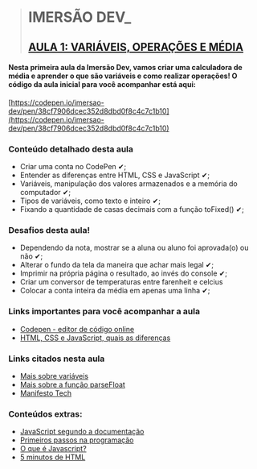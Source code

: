> # IMERSÃO DEV\_
>
> ## [AULA 1: VARIÁVEIS, OPERAÇÕES E MÉDIA](https://www.youtube.com/watch?v=X9hXiRhB838&t=2887s)

#### Nesta primeira aula da Imersão Dev, vamos criar uma calculadora de média e aprender o que são variáveis e como realizar operações! O código da aula inicial para você acompanhar está aqui:

[https://codepen.io/imersao-dev/pen/38cf7906dcec352d8dbd0f8c4c7c1b10](https://codepen.io/imersao-dev/pen/38cf7906dcec352d8dbd0f8c4c7c1b10)

### Conteúdo detalhado desta aula

- Criar uma conta no CodePen ✔;
- Entender as diferenças entre HTML, CSS e JavaScript ✔;
- Variáveis, manipulação dos valores armazenados e a memória do computador ✔;
- Tipos de variáveis, como texto e inteiro ✔;
- Fixando a quantidade de casas decimais com a função toFixed() ✔;

### Desafios desta aula!

- Dependendo da nota, mostrar se a aluna ou aluno foi aprovada(o) ou não ✔;
- Alterar o fundo da tela da maneira que achar mais legal ✔;
- Imprimir na própria página o resultado, ao invés do console ✔;
- Criar um conversor de temperaturas entre farenheit e celcius
- Colocar a conta inteira da média em apenas uma linha ✔;

### Links importantes para você acompanhar a aula

- [Codepen - editor de código online](https://codepen.io/)
- [HTML, CSS e JavaScript, quais as diferenças](https://www.alura.com.br/artigos/html-css-e-js-definicoes)

### Links citados nesta aula

- [Mais sobre variáveis](https://developer.mozilla.org/pt-BR/docs/Web/JavaScript/Guide/Grammar_and_types#vari%C3%A1veis)
- [Mais sobre a função parseFloat](https://developer.mozilla.org/pt-BR/docs/Web/JavaScript/Reference/Global_Objects/parseFloat)
- [Manifesto Tech](https://manifestotech.org/)

### Conteúdos extras:

- [JavaScript segundo a documentação](https://developer.mozilla.org/pt-BR/docs/Web/JavaScript)
- [Primeiros passos na programação](https://hipsters.tech/primeiros-passos-na-programacao-a-imersao-dev-hipsters-ponto-tech-243/)
- [O que é Javascript?](https://www.youtube.com/watch?v=NaVSbnnV75Q)
- [5 minutos de HTML](https://www.youtube.com/watch?v=3oSIqIqzN3M)
